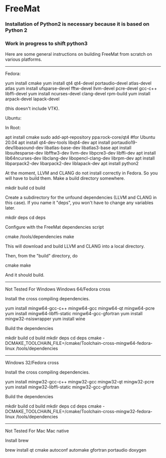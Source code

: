 # FreeMat


### Installation of Python2 is necessary because it is based on Python 2 
### Work in progress to shift python3
Here are some general instructions on building FreeMat from scratch on
various platforms. 

*******************************************************************************

Fedora:

yum install cmake
yum install qt4 qt4-devel portaudio-devel atlas-devel atlas
yum install ufsparse-devel fftw-devel llvm-devel pcre-devel gcc-c++ libffi-devel
yum install ncurses-devel clang-devel rpm-build
yum install arpack-devel lapack-devel

(this doesn't include VTK).

Ubuntu:

In Root: 

apt install cmake
sudo add-apt-repository ppa:rock-core/qt4  #for Ubuntu 20.04
apt install qt4-dev-tools libqt4-dev 
apt install portaudio19-dev/libasound-dev libatlas-base-dev libatlas3-base
apt install libsuitesparse-dev libfftw3-dev llvm-dev libpcre3-dev libffi-dev
apt install lib64ncurses-dev libclang-dev libopencl-clang-dev librpm-dev
apt install libparpack2-dev libarpack2-dev liblapack-dev
apt install python2 

At the moment, LLVM and CLANG do not install correctly in Fedora.  So
you will have to build them.  Make a build directory somewhere.

mkdir build
cd build

Create a subdirectory for the unfound dependencies (LLVM and CLANG in
this case).  If you name it "deps", you won't have to change any variables later.

mkdir deps
cd deps

Configure with the FreeMat dependencies script

cmake <Path to freemat source>/tools/dependencies
make

This will download and build LLVM and CLANG into a local directory.

Then, from the "build" directory, do

cmake <Path to freemat source>
make

And it should build.

********************************************************************************
Not Tested For Windows
Windows 64/Fedora cross

Install the cross compiling dependencies.

yum install mingw64-gcc-c++ mingw64-gcc mingw64-qt mingw64-pcre
yum install mingw64-libffi-static mingw64-gcc-gfortran
yum install mingw32-nsiswrapper
yum install wine

Build the dependencies

mkdir build
cd build
mkdir deps
cd deps
cmake -DCMAKE_TOOLCHAIN_FILE=<Path to freemat
source>/cmake/Toolchain-cross-mingw64-fedora-linux <path to freemat>/tools/dependencies

********************************************************************************

Windows 32/Fedora cross

Install the cross compiling dependencies.

yum install mingw32-gcc-c++ mingw32-gcc mingw32-qt mingw32-pcre
yum install mingw32-libffi-static mingw32-gcc-gfortran

Build the dependencies

mkdir build
cd build
mkdir deps
cd deps
cmake -DCMAKE_TOOLCHAIN_FILE=<Path to freemat
source>/cmake/Toolchain-cross-mingw32-fedora-linux <path to freemat>/tools/dependencies

********************************************************************************
Not Tested For Mac
Mac native

Install brew

brew install qt cmake autoconf automake gfortran portaudio doxygen 

